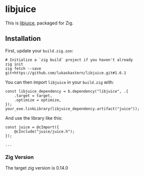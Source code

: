 # libjuice

This is [libjuice](https://github.com/paullouisageneau/libjuice), packaged for Zig.

## Installation

First, update your `build.zig.zon`:

```
# Initialize a `zig build` project if you haven't already
zig init
zig fetch --save git+https://github.com/lukaskastern/libjuice.git#1.6.1
```

You can then import `libjuice` in your `build.zig` with:

```zig
const libjuice_dependency = b.dependency("libjuice", .{
    .target = target,
    .optimize = optimize,
});
your_exe.linkLibrary(libjuice_dependency.artifact("juice"));
```

And use the library like this:
```zig
const juice = @cImport({
    @cInclude("juice/juice.h");
});

...
```

### Zig Version
The target zig version is 0.14.0
